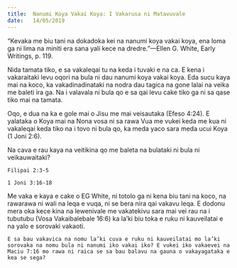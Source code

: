```yaml
---
title:  Nanumi Koya Vakai Koya: I Vakarusa ni Matavuvale
date:   14/05/2019
---
```


“Kevaka me biu tani na dokadoka kei na nanumi koya vakai koya, ena loma ga ni lima na miniti era sana yali kece na dredre.”—Ellen
G. White, Early Writings, p. 119.

Nida tamata tiko, e sa vakaleqai tu na keda i tuvaki e na ca. E kena i vakaraitaki levu oqori na bula ni dau nanumi koya vakai koya. Eda sucu kaya mai na koco, ka vakadinadinataki na nodra dau tagica na gone lalai na veika me baleti ira ga. Na i valavala ni bula qo e sa qai levu cake tiko ga ni sa qase tiko mai na tamata.

Oqo, e dua na ka e gole mai o Jisu me mai veisautaka (Efeso 4:24). E yalataka o Koya mai na Nona vosa ni sa rawa Vua me vukei keda me kua ni vakaleqai keda tiko na i tovo ni bula qo, ka meda yaco sara meda ucui Koya (1 Joni 2:6).

Na cava e rau kaya na veitikina qo me baleta na bulataki ni bula ni veikauwaitaki?

`Filipai 2:3-5`  	

`1 Joni 3:16-18` 	

Me vaka e kaya e cake o EG White, ni totolo ga ni kena biu tani na koco, na rawarawa ni wali na leqa e vuqa, ni se bera nira qai vakavu leqa. E dodonu mera oka kece kina na lewenivale me vakatekivu sara mai vei rau na i tubutubu (Vosa Vakaibalebale 16:6) ka la’ki biu toka e ruku ni kauveilatai e na yalo e sorovaki vakaoti.

`E sa bau vakavica na nomu la’ki cuva e ruku ni kauveilatai mo la’ki sorovaka na nomu bula ni nanumi iko vakai iko? E vukei iko vakaevei na Maciu 7:16 mo rawa ni raica se sa bau balavu na gauna o vakayagataka e kea se sega?`
